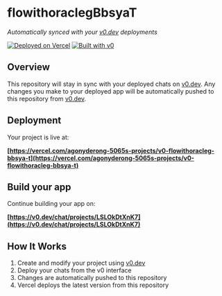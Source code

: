 # flowithoraclegBbsyaT

*Automatically synced with your [v0.dev](https://v0.dev) deployments*

[![Deployed on Vercel](https://img.shields.io/badge/Deployed%20on-Vercel-black?style=for-the-badge&logo=vercel)](https://vercel.com/agonyderong-5065s-projects/v0-flowithoracleg-bbsya-t)
[![Built with v0](https://img.shields.io/badge/Built%20with-v0.dev-black?style=for-the-badge)](https://v0.dev/chat/projects/LSLOkDtXnK7)

## Overview

This repository will stay in sync with your deployed chats on [v0.dev](https://v0.dev).
Any changes you make to your deployed app will be automatically pushed to this repository from [v0.dev](https://v0.dev).

## Deployment

Your project is live at:

**[https://vercel.com/agonyderong-5065s-projects/v0-flowithoracleg-bbsya-t](https://vercel.com/agonyderong-5065s-projects/v0-flowithoracleg-bbsya-t)**

## Build your app

Continue building your app on:

**[https://v0.dev/chat/projects/LSLOkDtXnK7](https://v0.dev/chat/projects/LSLOkDtXnK7)**

## How It Works

1. Create and modify your project using [v0.dev](https://v0.dev)
2. Deploy your chats from the v0 interface
3. Changes are automatically pushed to this repository
4. Vercel deploys the latest version from this repository